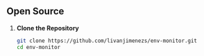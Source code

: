 ## Open Source

1. **Clone the Repository**
   ```bash
   git clone https://github.com/livanjimenezs/env-monitor.git
   cd env-monitor
   ```
